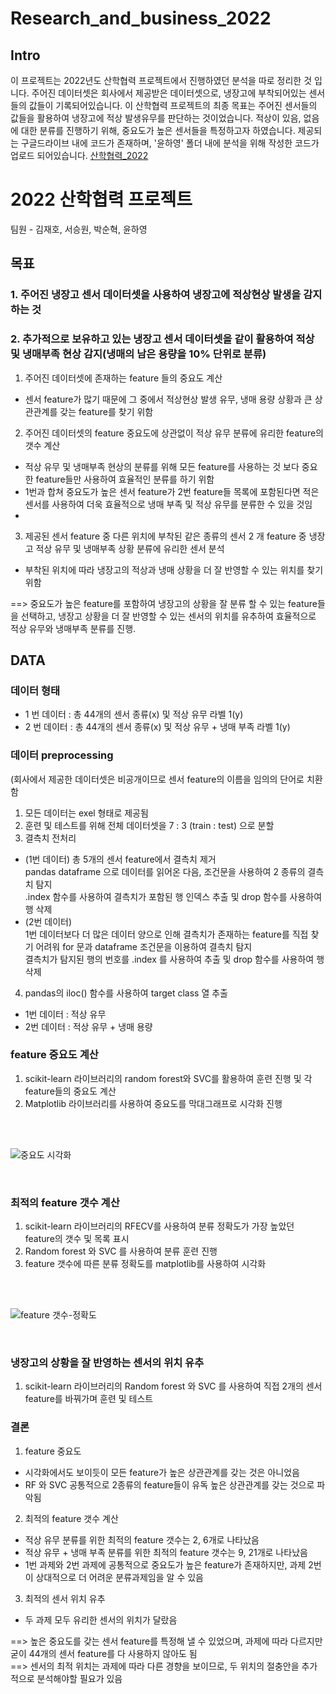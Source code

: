 # Research_and_business_2022

## Intro

이 프로젝트는 2022년도 산학협력 프로젝트에서 진행하였던 분석을 따로 정리한 것 입니다.
주어진 데이터셋은 회사에서 제공받은 데이터셋으로, 냉장고에 부착되어있는 센서들의 값들이 기록되어있습니다. 이 산학협력 프로젝트의 최종 목표는 주어진 센서들의 값들을 활용하여 냉장고에 적상 발생유무를 판단하는 것이었습니다. 적상이 있음, 없음에 대한 분류를 진행하기 위해, 중요도가 높은 센서들을 특정하고자 하였습니다. 제공되는 구글드라이브 내에 코드가 존재하며, '윤하영' 폴더 내에 분석을 위해 작성한 코드가 업로드 되어있습니다. 
[산학협력_2022](https://drive.google.com/drive/folders/16lO8i1p6F5wzyI3iiVYBizSwwf3HI0St?usp=share_link)
# 2022 산학협력 프로젝트
팀원 - 김재호, 서승원, 박순혁, 윤하영 

## 목표
### 1. 주어진 냉장고 센서 데이터셋을 사용하여 냉장고에 적상현상 발생을 감지하는 것
### 2. 추가적으로 보유하고 있는 냉장고 센서 데이터셋을 같이 활용하여 적상 및 냉매부족 현상 감지(냉매의 남은 용량을 10% 단위로 분류)

1. 주어진 데이터셋에 존재하는 feature 들의 중요도 계산 
- 센서 feature가 많기 때문에 그 중에서 적상현상 발생 유무, 냉매 용량 상황과 큰 상관관계를 갖는 feature를 찾기 위함

2. 주어진 데이터셋의 feature 중요도에 상관없이 적상 유무 분류에 유리한 feature의 갯수 계산 
- 적상 유무 및 냉매부족 현상의 분류를 위해 모든 feature를 사용하는 것 보다 중요한 feature들만 사용하여 효율적인 분류를 하기 위함
- 1번과 합쳐 중요도가 높은 센서 feature가 2번 feature들 목록에 포함된다면 적은 센서를 사용하여 더욱 효율적으로 냉매 부족 및 적상 유무를 분류한 수 있을 것임
-

3. 제공된 센서 feature 중 다른 위치에 부착된 같은 종류의 센서 2 개 feature 중 냉장고 적상 유무 및 냉매부족 상황 분류에 유리한 센서 분석
- 부착된 위치에 따라 냉장고의 적상과 냉매 상황을 더 잘 반영할 수 있는 위치를 찾기 위함



==> 중요도가 높은 feature를 포함하여 냉장고의 상황을 잘 분류 할 수 있는 feature들을 선택하고, 냉장고 상황을 더 잘 반영할 수 있는 센서의 위치를 유추하여 효율적으로 적상 유무와 냉매부족 분류를 진행.


## DATA
### 데이터 형태 
- 1 번 데이터 : 총 44개의 센서 종류(x) 및 적상 유무 라벨 1(y)
- 2 번 데이터 : 총 44개의 센서 종류(x) 및 적상 유무 + 냉매 부족 라벨 1(y)

### 데이터 preprocessing
(회사에서 제공한 데이터셋은 비공개이므로 센서 feature의 이름을 임의의 단어로 치환함
1. 모든 데이터는 exel 형태로 제공됨 
2. 훈련 및 테스트를 위해 전체 데이터셋을 7 : 3 (train : test) 으로 분할 
3. 결측치 전처리
- (1번 데이터) 총 5개의 센서 feature에서 결측치 제거
<br/> pandas dataframe 으로 데이터를 읽어온 다음, 조건문을 사용하여 2 종류의 결측치 탐지
<br/> .index 함수를 사용하여 결측치가 포함된 행 인덱스 추출 및 drop 함수를 사용하여 행 삭제 
- (2번 데이터) 
<br/> 1번 데이터보다 더 많은 데이터 양으로 인해 결측치가 존재하는 feature를 직접 찾기 어려워 for 문과 dataframe 조건문을 이용하여 결측치 탐지
<br/> 결측치가 탐지된 행의 번호를 .index 를 사용하여 추출 및 drop 함수를 사용하여 행 삭제
4. pandas의 iloc() 함수를 사용하여 target class 열 추출 
- 1번 데이터 : 적상 유무
- 2번 데이터 : 적상 유무 + 냉매 용량

### feature 중요도 계산 
1. scikit-learn 라이브러리의 random forest와 SVC를 활용하여 훈련 진행 및 각 feature들의 중요도 계산
2. Matplotlib 라이브러리를 사용하여 중요도를 막대그래프로 시각화 진행 
<br/>
<br/>

![중요도 시각화](https://user-images.githubusercontent.com/43724177/235898286-629130bf-1835-46a0-864e-a2aca00d8216.PNG)
 
 <br/>
 
### 최적의 feature 갯수 계산
1. scikit-learn 라이브러리의 RFECV를 사용하여 분류 정확도가 가장 높았던 feature의 갯수 및 목록 표시
2. Random forest 와 SVC 를 사용하여 분류 훈련 진행
3. feature 갯수에 따른 분류 정확도를 matplotlib를 사용하여 시각화 
<br/>
<br/>

![feature 갯수-정확도](https://user-images.githubusercontent.com/43724177/235899443-efe11cce-87ae-461b-b41a-a15714e5c405.PNG)

<br/>

### 냉장고의 상황을 잘 반영하는 센서의 위치 유추
1. scikit-learn 라이브러리의 Random forest 와 SVC 를 사용하여 직접 2개의 센서 feature를 바꿔가며 훈련 및 테스트 


### 결론 
1. feature 중요도 
- 시각화에서도 보이듯이 모든 feature가 높은 상관관계를 갖는 것은 아니었음 
- RF 와 SVC 공통적으로 2종류의 feature들이 유독 높은 상관관계를 갖는 것으로 파악됨  
2. 최적의 feature 갯수 계산 
- 적상 유무 분류를 위한 최적의 feature 갯수는 2, 6개로 나타났음
- 적상 유무 + 냉매 부족 분류를 위한 최적의 feature 갯수는 9, 21개로 나타났음
- 1번 과제와 2번 과제에 공통적으로 중요도가 높은 feature가 존재하지만, 과제 2번이 상대적으로 더 어려운 분류과제임을 알 수 있음
3. 최적의 센서 위치 유추
- 두 과제 모두 유리한 센서의 위치가 달랐음

==> 높은 중요도를 갖는 센서 feature를 특정해 낼 수 있었으며, 과제에 따라 다르지만 굳이 44개의 센서 feature를 다 사용하지 않아도 됨
<br/>==> 센서의 최적 위치는 과제에 따라 다른 경향을 보이므로, 두 위치의 절충안을 추가적으로 분석해야할 필요가 있음
